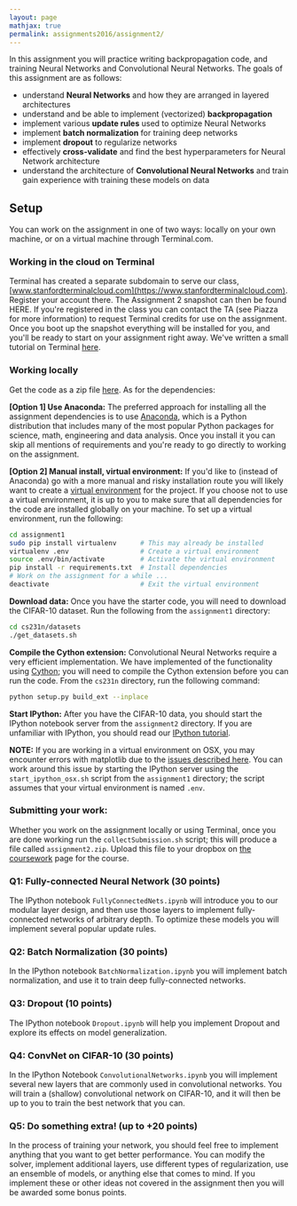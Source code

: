 ```yaml
---
layout: page
mathjax: true
permalink: assignments2016/assignment2/
---
```


In this assignment you will practice writing backpropagation code, and training Neural Networks and Convolutional Neural Networks. The goals of this assignment are as follows:

- understand **Neural Networks** and how they are arranged in layered architectures
- understand and be able to implement (vectorized) **backpropagation**
- implement various **update rules** used to optimize Neural Networks
- implement **batch normalization** for training deep networks
- implement **dropout** to regularize networks
- effectively **cross-validate** and find the best hyperparameters for Neural Network architecture
- understand the architecture of **Convolutional Neural Networks** and train gain experience with training these models on data

## Setup
You can work on the assignment in one of two ways: locally on your own machine, or on a virtual machine through Terminal.com. 

### Working in the cloud on Terminal

Terminal has created a separate subdomain to serve our class, [www.stanfordterminalcloud.com](https://www.stanfordterminalcloud.com). Register your account there. The Assignment 2 snapshot can then be found HERE. If you're registered in the class you can contact the TA (see Piazza for more information) to request Terminal credits for use on the assignment. Once you boot up the snapshot everything will be installed for you, and you'll be ready to start on your assignment right away. We've written a small tutorial on Terminal [here](/terminal-tutorial).

### Working locally
Get the code as a zip file [here](http://vision.stanford.edu/teaching/cs231n/winter1516_assignment2.zip). As for the dependencies:

**[Option 1] Use Anaconda:**
The preferred approach for installing all the assignment dependencies is to use [Anaconda](https://www.continuum.io/downloads), which is a Python distribution that includes many of the most popular Python packages for science, math, engineering and data analysis. Once you install it you can skip all mentions of requirements and you're ready to go directly to working on the assignment.

**[Option 2] Manual install, virtual environment:**
If you'd like to (instead of Anaconda) go with a more manual and risky installation route you will likely want to create a [virtual environment](http://docs.python-guide.org/en/latest/dev/virtualenvs/) for the project. If you choose not to use a virtual environment, it is up to you to make sure that all dependencies for the code are installed globally on your machine. To set up a virtual environment, run the following:

```bash
cd assignment1
sudo pip install virtualenv      # This may already be installed
virtualenv .env                  # Create a virtual environment
source .env/bin/activate         # Activate the virtual environment
pip install -r requirements.txt  # Install dependencies
# Work on the assignment for a while ...
deactivate                       # Exit the virtual environment
```

**Download data:**
Once you have the starter code, you will need to download the CIFAR-10 dataset.
Run the following from the `assignment1` directory:

```bash
cd cs231n/datasets
./get_datasets.sh
```

**Compile the Cython extension:** Convolutional Neural Networks require a very efficient implementation. We have implemented of the functionality using [Cython](http://cython.org/); you will need to compile the Cython extension before you can run the code. From the `cs231n` directory, run the following command:

```bash
python setup.py build_ext --inplace
```

**Start IPython:**
After you have the CIFAR-10 data, you should start the IPython notebook server from the
`assignment2` directory. If you are unfamiliar with IPython, you should read our
[IPython tutorial](/ipython-tutorial).

**NOTE:** If you are working in a virtual environment on OSX, you may encounter
errors with matplotlib due to the [issues described here](http://matplotlib.org/faq/virtualenv_faq.html). You can work around this issue by starting the IPython server using the `start_ipython_osx.sh` script from the `assignment1` directory; the script assumes that your virtual environment is named `.env`.


### Submitting your work:
Whether you work on the assignment locally or using Terminal, once you are done
working run the `collectSubmission.sh` script; this will produce a file called
`assignment2.zip`. Upload this file to your dropbox on
[the coursework](https://coursework.stanford.edu/portal/site/W15-CS-231N-01/)
page for the course.


### Q1: Fully-connected Neural Network (30 points)
The IPython notebook `FullyConnectedNets.ipynb` will introduce you to our modular layer design, and
then use those layers to implement fully-connected networks of arbitrary depth. To optimize these
models you will implement several popular update rules.

### Q2: Batch Normalization (30 points)
In the IPython notebook `BatchNormalization.ipynb` you will implement batch normalization, and
use it to train deep fully-connected networks.

### Q3: Dropout (10 points)
The IPython notebook `Dropout.ipynb` will help you implement Dropout and explore its effects
on model generalization.

### Q4: ConvNet on CIFAR-10 (30 points)
In the IPython Notebook `ConvolutionalNetworks.ipynb` you will implement several new layers that
are commonly used in convolutional networks. You will train a (shallow) convolutional network on
CIFAR-10, and it will then be up to you to train the best network that you can.

### Q5: Do something extra! (up to +20 points)
In the process of training your network, you should feel free to implement anything that you want
to get better performance. You can modify the solver, implement additional layers, use different
types of regularization, use an ensemble of models, or anything else that comes to mind. If you
implement these or other ideas not covered in the assignment then you will be awarded some bonus
points.

